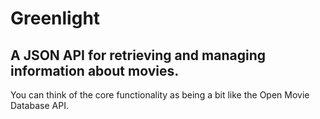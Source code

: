# Greenlight
## A JSON API for retrieving and managing information about movies. 
You can think of the core functionality as being a bit like the Open Movie Database API.
